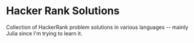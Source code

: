 # Hacker Rank Solutions
Collection of HackerRank problem solutions in various languages -- mainly Julia since I'm trying to learn it.
